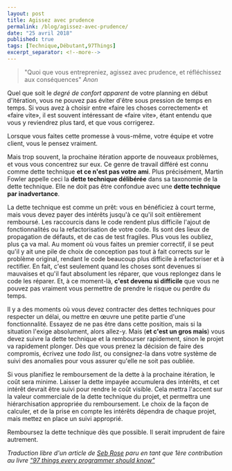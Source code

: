 ```yaml
---
layout: post
title: Agissez avec prudence
permalink: /blog/agissez-avec-prudence/
date: "25 avril 2018"
published: true
tags: [Technique,Débutant,97Things]
excerpt_separator: <!--more-->
---
```



> "Quoi que vous entrepreniez, agissez avec prudence, et réfléchissez aux conséquences" <i>Anon</i>


Quel que soit le <i>degré de confort apparent</i> de votre planning en début d'itération, vous ne pouvez pas éviter d'être sous pression de temps en temps. Si vous avez à choisir entre «faire les choses correctement» et «faire vite», il est souvent intéressant de «faire vite», étant entendu que vous y reviendrez plus tard, et que vous corrigerez. 

Lorsque vous faites cette promesse à vous-même, votre équipe et votre client, vous le pensez vraiment. 

Mais trop souvent, la prochaine itération apporte de nouveaux problèmes, et vous vous concentrez sur eux. Ce genre de travail différé est connu comme dette technique <strong>et ce n'est pas votre ami</strong>. Plus précisément, Martin Fowler appelle ceci la <strong>dette technique délibérée</strong> dans sa taxonomie de la dette technique. Elle ne doit pas être confondue avec une <strong>dette technique par inadvertance</strong>.


La dette technique est comme un prêt: vous en bénéficiez à court terme, mais vous devez payer des intérêts jusqu'à ce qu'il soit entièrement remboursé. Les raccourcis dans le code rendent plus difficile l'ajout de fonctionnalités ou la refactorisation de votre code. Ils sont des lieux de propagation de défauts, et de cas de test fragiles. Plus vous les oubliez, plus ça va mal. Au moment où vous faites un premier correctif, il se peut qu'il y ait une pile de choix de conception pas tout à fait corrects sur le problème original, rendant le code beaucoup plus difficile à refactoriser et à rectifier. En fait, c'est seulement quand les choses sont devenues si mauvaises et qu'il faut absolument les réparer, que vous replongez dans le code les réparer. Et, à ce moment-là, <strong>c'est devenu si difficile</strong> que vous ne pouvez pas vraiment vous permettre de prendre le risque ou perdre du temps.


Il y a des moments où vous devez contracter des dettes techniques pour respecter un délai, ou mettre en œuvre une petite partie d'une fonctionnalité. Essayez de ne pas être dans cette position, mais si la situation l'exige absolument, alors allez-y. Mais (<strong>et c'est un gros mais</strong>) vous devez suivre la dette technique et la rembourser rapidement, sinon le projet va rapidement plonger. Dès que vous prenez la décision de faire des compromis, écrivez une <i>todo list</i>, ou consignez-la dans votre système de suivi des anomalies pour vous assurer qu'elle ne soit pas oubliée.


Si vous planifiez le remboursement de la dette à la prochaine itération, le coût sera minime. Laisser la dette impayée accumulera des intérêts, et cet intérêt devrait être suivi pour rendre le coût visible. Cela mettra l'accent sur la valeur commerciale de la dette technique du projet, et permettra une hiérarchisation appropriée du remboursement. Le choix de la façon de calculer, et de la prise en compte les intérêts dépendra de chaque projet, mais mettez en place un suivi approprié.


Remboursez la dette technique dès que possible. Il serait imprudent de faire autrement.


<p>
  <i>
    Traduction libre d'un article de <a href="http://programmer.97things.oreilly.com/wiki/index.php/Seb_Rose">Seb Rose</a> paru en tant que 1ère contribution au livre <a href="http://programmer.97things.oreilly.com/wiki/index.php/97_Things_Every_Programmer_Should_Know">"97 things every programmer should know"</a>
  </i>
</p>
